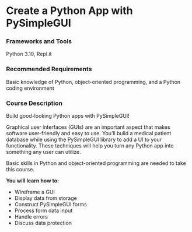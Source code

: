 # Create a Python App with PySimpleGUI

### Frameworks and Tools

Python 3.10, Repl.it

### Recommended Requirements

Basic knowledge of Python, object-oriented programming, and a Python coding environment

### Course Description

Build good-looking Python apps with PySimpleGUI!

Graphical user interfaces (GUIs) are an important aspect that makes software user-friendly and easy to use. You’ll build a medical patient database while using the PySimpleGUI library to add a UI to your functionality. These techniques will help you turn any Python app into something any user can utilize.

Basic skills in Python and object-oriented programming are needed to take this course.

**You will learn how to:**

- Wireframe a GUI
- Display data from storage
- Construct PySimpleGUI forms
- Process form data input
- Handle errors
- Discuss data protection
